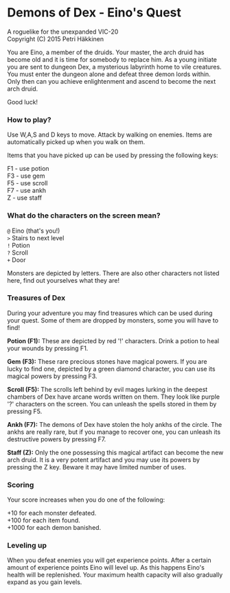 # Demons of Dex - Eino's Quest

A roguelike for the unexpanded VIC-20  
Copyright (C) 2015 Petri Häkkinen

You are Eino, a member of the druids. Your master, the arch druid has become old and it is time for somebody to replace him. As a young initiate you are sent to dungeon Dex, a mysterious labyrinth home to vile creatures. You must enter the dungeon alone and defeat three demon lords within. Only then can you achieve enlightenment and ascend to become the next arch druid.

Good luck!

### How to play?

Use W,A,S and D keys to move. Attack by walking on enemies. Items are automatically picked up when you walk on them.

Items that you have picked up can be used by pressing the following keys:

F1 - use potion  
F3 - use gem  
F5 - use scroll  
F7 - use ankh  
Z  - use staff  

### What do the characters on the screen mean?

```@```  Eino (that's you!)  
```>```  Stairs to next level  
```!```  Potion  
```?```  Scroll  
```+```  Door  

Monsters are depicted by letters. There are also other characters not listed here, find out yourselves what they are!

### Treasures of Dex

During your adventure you may find treasures which can be used during your quest. Some of them are dropped by monsters, some you will have to find!

**Potion (F1):** These are depicted by red '!' characters. Drink a potion to heal your wounds by pressing F1.

**Gem (F3):** These rare precious stones have magical powers. If you are lucky to find one, depicted by a green diamond character, you can use its magical powers by pressing F3.

**Scroll (F5):** The scrolls left behind by evil mages lurking in the deepest chambers of Dex have arcane words written on them. They look like purple '?' characters on the screen. You can unleash the spells stored in them by pressing F5.

**Ankh (F7):** The demons of Dex have stolen the holy ankhs of the circle. The ankhs are really rare, but if you manage to recover one, you can unleash its destructive powers by pressing F7.

**Staff (Z):** Only the one possessing this magical artifact can become the new arch druid. It is a very potent artifact and you may use its powers by pressing the Z key. Beware it may have limited number of uses.

### Scoring

Your score increases when you do one of the following:

+10 for each monster defeated.  
+100 for each item found.  
+1000 for each demon banished.  

### Leveling up

When you defeat enemies you will get experience points. After a certain amount of experience points Eino will level up. As this happens Eino's health will be replenished. Your maximum health capacity will also gradually expand as you gain levels.
